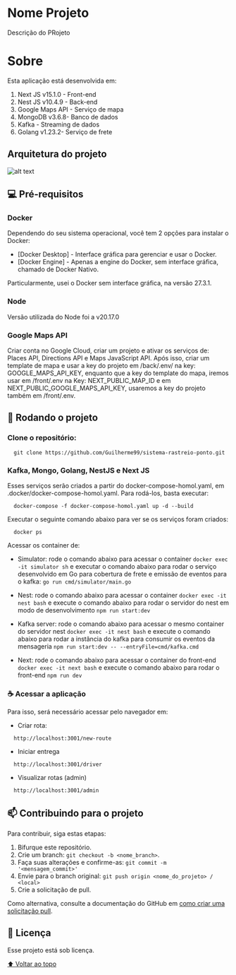 # Nome Projeto
Descrição do PRojeto

# Sobre
Esta aplicação está desenvolvida em:
1. Next JS v15.1.0 - Front-end
2. Nest JS v10.4.9 - Back-end
3. Google Maps API - Serviço de mapa
4. MongoDB v3.6.8- Banco de dados
5. Kafka - Streaming de dados
6. Golang v1.23.2- Serviço de frete

## Arquitetura do projeto

![alt text](./imgs/arquitetura_projeto.png)

## 💻 Pré-requisitos

### Docker

Dependendo do seu sistema operacional, você tem 2 opções para instalar o Docker:

- [Docker Desktop] - Interface gráfica para gerenciar e usar o Docker.
- [Docker Engine] - Apenas a engine do Docker, sem interface gráfica, chamado de Docker Nativo.

Particularmente, usei o Docker sem interface gráfica, na versão 27.3.1.

### Node

Versão utilizada do Node foi a v20.17.0

### Google Maps API

Criar conta no Google Cloud, criar um projeto e ativar os serviços de: Places API, Directions API e Maps JavaScript API.
Após isso, criar um template de mapa e usar a key do projeto em /back/.env/ na key: GOOGLE_MAPS_API_KEY, enquanto que a key do template do mapa, iremos usar em /front/.env na Key:  NEXT_PUBLIC_MAP_ID e em NEXT_PUBLIC_GOOGLE_MAPS_API_KEY, usaremos a key do projeto também em /front/.env.


## 🚀 Rodando o projeto

### Clone o repositório:

```
  git clone https://github.com/Guilherme99/sistema-rastreio-ponto.git
```

### Kafka, Mongo, Golang, NestJS e Next JS

Esses serviços serão criados a partir do docker-compose-homol.yaml, em .docker/docker-compose-homol.yaml. Para rodá-los, basta executar:

```
  docker-compose -f docker-compose-homol.yaml up -d --build
```

Executar o seguinte comando abaixo para ver se os serviços foram criados:
```
  docker ps
```
Acessar os container de: 

* Simulator: rode o comando abaixo para acessar o container
        ```
          docker exec -it simulator sh
        ```
        e executar o comando abaixo para rodar o serviço desenvolvido em Go para cobertura de frete e emissão de           eventos para o kafka: 
        ```
          go run cmd/simulator/main.go
        ```

* Nest: rode o comando abaixo para acessar o container
      ```
        docker exec -it nest bash
      ```
      e execute o comando abaixo para rodar o servidor do nest em modo de desenvolvimento
      ```
        npm run start:dev
      ```
* Kafka server: rode o comando abaixo para acessar o mesmo container do servidor nest
      ```
        docker exec -it nest bash
      ```
      e execute o comando abaixo para rodar a instância do kafka para consumir os eventos da mensageria
      ```
       npm run start:dev -- --entryFile=cmd/kafka.cmd
      ```
* Next: rode o comando abaixo para acessar o container do front-end
      ```
        docker exec -it next bash
      ```
      e execute o comando abaixo para rodar o front-end
      ```
       npm run dev
      ```
### ☕ Acessar a aplicação

Para isso, será necessário acessar pelo navegador em:

* Criar rota:
```
  http://localhost:3001/new-route
```
* Iniciar entrega
```
  http://localhost:3001/driver
```
* Visualizar rotas (admin)
```
  http://localhost:3001/admin
```

## 📫 Contribuindo para o projeto
<!---Se o seu README for longo ou se você tiver algum processo ou etapas específicas que deseja que os contribuidores sigam, considere a criação de um arquivo CONTRIBUTING.md separado--->
Para contribuir, siga estas etapas:

1. Bifurque este repositório.
2. Crie um branch: `git checkout -b <nome_branch>`.
3. Faça suas alterações e confirme-as: `git commit -m '<mensagem_commit>'`
4. Envie para o branch original: `git push origin <nome_do_projeto> / <local>`
5. Crie a solicitação de pull.

Como alternativa, consulte a documentação do GitHub em [como criar uma solicitação pull](https://help.github.com/en/github/collaborating-with-issues-and-pull-requests/creating-a-pull-request).

## 📝 Licença

Esse projeto está sob licença.

[⬆ Voltar ao topo](#nome-do-projeto)<br>
